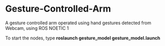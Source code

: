 # Gesture-Controlled-Arm
A gesture controlled arm operated using hand gestures detected from Webcam, using ROS NOETIC 1


To start the nodes, type **roslaunch gesture_model gesture_model.launch**
